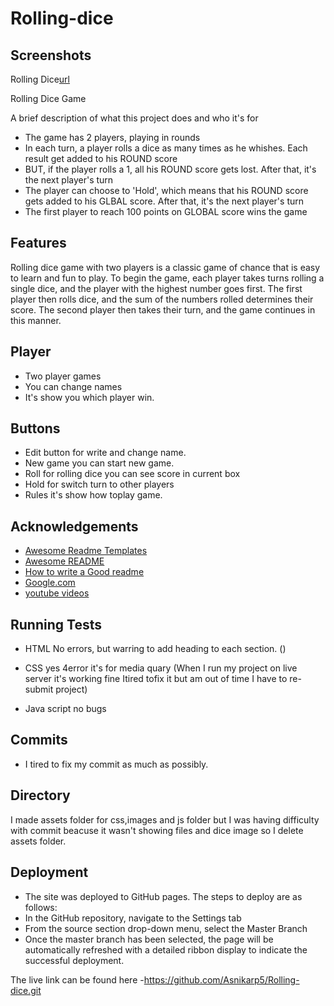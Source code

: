 # Rolling-dice

## Screenshots

Rolling Dice[url](https://ui.dev/amiresponsive?url=https://asnikarp5.github.io/Rolling-dice/)



Rolling Dice Game

A brief description of what this project does and who it's for


- The game has 2 players, playing in rounds
- In each turn, a player rolls a dice as many times as he whishes. Each result get added to his ROUND score
- BUT, if the player rolls a 1, all his ROUND score gets lost. After that, it's the next player's turn
- The player can choose to 'Hold', which means that his ROUND score gets added to his GLBAL score. After that, it's the next player's turn
- The first player to reach 100 points on GLOBAL score wins the game

## Features


Rolling dice game with two players is a classic game of chance that is easy to learn and fun to play. To begin the game, each player takes turns rolling a single dice, and the player with the highest number goes first. The first player then rolls  dice, and the sum of the numbers rolled determines their score. The second player then takes their turn, and the game continues in this manner.

## Player
 - Two player games
 - You can change names
 - It's show you which player win.

## Buttons

 - Edit button for write and change name.
 - New game you can start new game.
 - Roll for rolling dice you can see score in current box
 - Hold for switch turn to other players
 - Rules it's show how toplay game.



## Acknowledgements

 - [Awesome Readme Templates](https://awesomeopensource.com/project/elangosundar/awesome-README-templates)
 - [Awesome README](https://github.com/matiassingers/awesome-readme)
 - [How to write a Good readme](https://bulldogjob.com/news/449-how-to-write-a-good-readme-for-your-github-project)
- [Google.com](https://google.com)
- [youtube videos](https://www.youtube.com/channel/UCeVMnSShP_Iviwkknt83cww)

## Running Tests

- HTML
No errors, but warring to add heading to each section.
()

- CSS
yes 4error it's for media quary 
(When I run my project on live server it's working fine Itired tofix it but am out of time I have to re-submit project)

- Java script
no bugs

## Commits
- I tired to fix my commit as much as possibly.

## Directory
I  made assets folder for css,images and js folder but I was having difficulty with commit beacuse it wasn't showing files and dice image so I delete assets folder.

## Deployment

- The site was deployed to GitHub pages. The steps to deploy are as follows:
- In the GitHub repository, navigate to the Settings tab
- From the source section drop-down menu, select the Master Branch
- Once the master branch has been selected, the page will be automatically refreshed with a detailed ribbon display to indicate the successful deployment.


The live link can be found here -https://github.com/Asnikarp5/Rolling-dice.git

